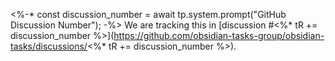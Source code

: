 <%-*
const discussion_number = await tp.system.prompt("GitHub Discussion Number");
-%>
We are tracking this in [discussion #<%* tR += discussion_number %>](https://github.com/obsidian-tasks-group/obsidian-tasks/discussions/<%* tR += discussion_number %>).
